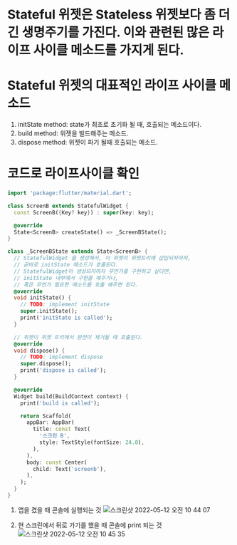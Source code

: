 # Stateful 위젯은 Stateless 위젯보다 좀 더 긴 생명주기를 가진다. 이와 관련된 많은 라이프 사이클 메소드를 가지게 된다.
# Stateful 위젯의 대표적인 라이프 사이클 메소드
1) initState method: state가 최초로 초기화 될 때, 호출되는 메소드이다.
2) build method: 위젯을 빌드해주는 메소드.
3) dispose method: 위젯이 파기 될때 호출되는 메소드.

# 코드로 라이프사이클 확인
```dart
import 'package:flutter/material.dart';

class ScreenB extends StatefulWidget {
  const ScreenB({Key? key}) : super(key: key);

  @override
  State<ScreenB> createState() => _ScreenBState();
}

class _ScreenBState extends State<ScreenB> {
  // StatefulWidget 을 생성해서, 이 위젯이 위젯트리에 삽입되자마자,
  // 곧바로 initState 메소드가 호출된다.
  // StatefulWidget이 생성되자마자 무언가를 구현하고 싶다면,
  // initState 내부에서 구현을 해주거나,
  // 혹은 무언가 필요한 메소드를 호출 해주면 된다.
  @override
  void initState() {
    // TODO: implement initState
    super.initState();
    print('initState is called');
  }

  // 위젯이 위젯 트리에서 완전이 제거될 때 호출된다.
  @override
  void dispose() {
    // TODO: implement dispose
    super.dispose();
    print('dispose is called');
  }

  @override
  Widget build(BuildContext context) {
    print('build is called');

    return Scaffold(
      appBar: AppBar(
        title: const Text(
          '스크린 B',
          style: TextStyle(fontSize: 24.0),
        ),
      ),
      body: const Center(
        child: Text('screenb'),
      ),
    );
  }
}
```
1) 앱을 켰을 때 콘솔에 실행되는 것
![스크린샷 2022-05-12 오전 10 44 07](https://user-images.githubusercontent.com/43905552/167975274-f25265cb-5437-43c7-b5cb-1be7ce2b6c3c.png)

2) 현 스크린에서 뒤로 가기를 했을 때 콘솔에 print 되는 것
![스크린샷 2022-05-12 오전 10 45 35](https://user-images.githubusercontent.com/43905552/167975457-a3183131-b171-4b90-a52e-1ca108261a14.png)




